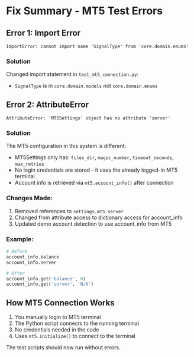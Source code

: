 # Fix Summary - MT5 Test Errors

## Error 1: Import Error
```
ImportError: cannot import name 'SignalType' from 'core.domain.enums'
```

### Solution
Changed import statement in `test_mt5_connection.py`:
- `SignalType` is in `core.domain.models` not `core.domain.enums`

## Error 2: AttributeError
```
AttributeError: 'MT5Settings' object has no attribute 'server'
```

### Solution
The MT5 configuration in this system is different:
- MT5Settings only has: `files_dir`, `magic_number`, `timeout_seconds`, `max_retries`
- No login credentials are stored - it uses the already logged-in MT5 terminal
- Account info is retrieved via `mt5.account_info()` after connection

### Changes Made:
1. Removed references to `settings.mt5.server`
2. Changed from attribute access to dictionary access for account_info
3. Updated demo account detection to use account_info from MT5

### Example:
```python
# Before
account_info.balance
account_info.server

# After  
account_info.get('balance', 0)
account_info.get('server', 'N/A')
```

## How MT5 Connection Works
1. You manually login to MT5 terminal
2. The Python script connects to the running terminal
3. No credentials needed in the code
4. Uses `mt5.initialize()` to connect to the terminal

The test scripts should now run without errors.